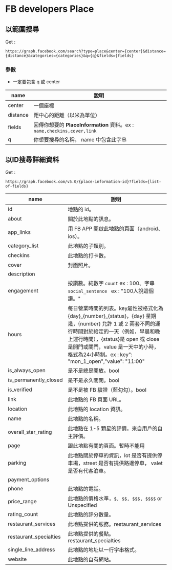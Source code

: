 # FB developers Place

## 以範圍搜尋
Get : 
```
https://graph.facebook.com/search?type=place&center={center}&distance={distance}&categories={categories}&q={q}&fields={fields}
```
### 參數

-	一定要包含 q 或 center

|name		|說明|
|---		|---|
|center	|一個座標|
|distance	|距中心的距離（以米為單位）|
|fields	|回傳你想要的 **PlaceInformation** 資料。ex : `name,checkins,cover,link`|
|q			|你想要搜尋的名稱， name 中包含此字串|

##	以ID搜尋詳細資料

Get :

```https://graph.facebook.com/v5.0/{place-information-id}?fields={list-of-fields}```

|name|說明|
|---|---|
|id|地點的 id。|
|about|關於此地點的訊息。|
|app_links|用 FB APP 開啟此地點的頁面（android、ios）。|
| category_list |此地點的子類別。|
| checkins |此地點的打卡數。|
| cover |封面照片。|
| description ||
| engagement |按讚數。純數字 `count` ex : 100、字串`social_sentence ` ex : "100人說這個讚。"|
| hours |每日營業時間的列表。key屬性被格式化為 {day}\_{number}\_{status}，{day} 星期幾，{number} 允許 1 或 2 兩套不同的運行時間對於給定的一天（例如，早晨和晚上運行時間），{status}是 open 或 close 是開門或關門，value 是一天中的小時，格式為24小時制。ex : key": "mon\_1\_open","value": "11:00"|
| is\_always\_open |是不是總是開放。bool|
| is\_permanently\_closed |是不是永久關閉。bool|
| is\_verified |是不是被 FB 驗證（藍勾勾）。bool|
| link |此地點的 FB 頁面 URL。|
| location |此地點的 location 資訊。|
| name |此地點的名稱。|
| overall\_star\_rating |此地點在 1-5 顆星的評價，來自用戶的自主評價。|
| page |跟此地點有關的頁面。暫時不能用|
| parking |此地點關於停車的資訊，lot 是否有提供停車場，street 是否有提供路邊停車， valet 是否有代客泊車。|
| payment_options ||
| phone |此地點的電話。|
| price_range |此地點的價格水準，`$, $$, $$$, $$$$` or Unspecified|
| rating_count |此地點的評分數量。|
| restaurant_services |此地點提供的服務。restaurant_services |
| restaurant_specialties |此地點提供的餐點。restaurant_specialties |
| single_line_address |此地點的地址以一行字串格式。|
| website |此地點的自有網站。|
